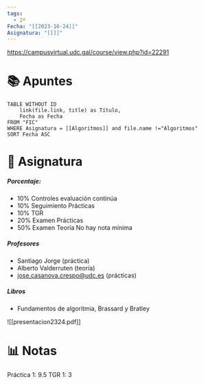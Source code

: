 ```yaml
---
tags:
  - 2º
Fecha: "[[2023-10-24]]"
Asignatura: "[[]]"
---
```

https://campusvirtual.udc.gal/course/view.php?id=22291


# 📚 Apuntes

```dataview
TABLE WITHOUT ID
	link(file.link, title) as Título,
	Fecha as Fecha
FROM "FIC"
WHERE Asignatura = [[Algoritmos]] and file.name !="Algoritmos"
SORT Fecha ASC
```

# 💾 Asignatura

##### Porcentaje:
* 10% Controles evaluación continúa
* 10% Seguimiento Prácticas 
* 10% TGR
* 20% Examen Prácticas
* 50% Examen Teoría
No hay nota mínima

##### Profesores
* Santiago Jorge (práctica)
* Alberto Valderruten (teoría)
* jose.casanova.crespo@udc.es (prácticas)
##### Libros
* Fundamentos de algoritmia, Brassard y Bratley

![[presentacion2324.pdf]]

# 📊 Notas

Práctica 1: 9.5
TGR 1: 3


